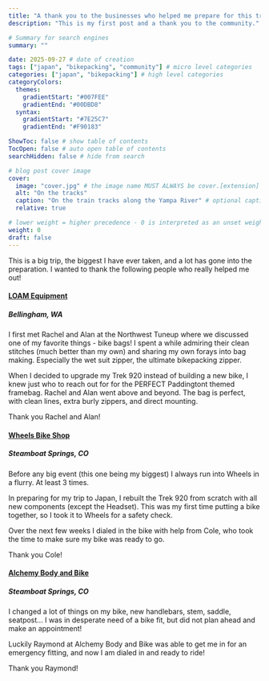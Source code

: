 ```yaml
---
title: "A thank you to the businesses who helped me prepare for this trip"
description: "This is my first post and a thank you to the community."

# Summary for search engines
summary: ""

date: 2025-09-27 # date of creation
tags: ["japan", "bikepacking", "community"] # micro level categories
categories: ["japan", "bikepacking"] # high level categories
categoryColors:
  themes:
    gradientStart: "#007FEE"
    gradientEnd: "#00DBD8"
  syntax:
    gradientStart: "#7E25C7"
    gradientEnd: "#F90183"

ShowToc: false # show table of contents
TocOpen: false # auto open table of contents
searchHidden: false # hide from search

# blog post cover image
cover:
  image: "cover.jpg" # the image name MUST ALWAYS be cover.[extension]
  alt: "On the tracks"
  caption: "On the train tracks along the Yampa River" # optional caption text
  relative: true

# lower weight = higher precedence - 0 is interpreted as an unset weight
weight: 0
draft: false
---
```


This is a big trip, the biggest I have ever taken, and a lot has gone into the preparation. I wanted to thank the following people who really helped me out!

#### [LOAM Equipment](https://www.loamequip.com/?srsltid=AfmBOoohWVhOaIyDiKnzwUVjXO2Rb1Npd3M553weuoMPmh6BbzpjbHM5)
##### Bellingham, WA

I first met Rachel and Alan at the Northwest Tuneup where we discussed one of my favorite things - bike bags! I spent a while admiring their clean stitches (much better than my own) and sharing my own forays into bag making. Especially the wet suit zipper, the ultimate bikepacking zipper.

When I decided to upgrade my Trek 920 instead of building a new bike, I knew just who to reach out for for the PERFECT Paddingtont themed framebag. Rachel and Alan went above and beyond. The bag is perfect, with clean lines, extra burly zippers, and direct mounting.

Thank you Rachel and Alan!

#### [Wheels Bike Shop](https://www.steamboatwheels.com/)
##### Steamboat Springs, CO

Before any big event (this one being my biggest) I always run into Wheels in a flurry. At least 3 times.

In preparing for my trip to Japan, I rebuilt the Trek 920 from scratch with all new components (except the Headset). This was my first time putting a bike together, so I took it to Wheels for a safety check.

Over the next few weeks I dialed in the bike with help from Cole, who took the time to make sure my bike was ready to go.

Thank you Cole!

#### [Alchemy Body and Bike]()
##### Steamboat Springs, CO

I changed a lot of things on my bike, new handlebars, stem, saddle, seatpost... I was in desperate need of a bike fit, but did not plan ahead and make an appointment!

Luckily Raymond at Alchemy Body and Bike was able to get me in for an emergency fitting, and now I am dialed in and ready to ride!

Thank you Raymond!


